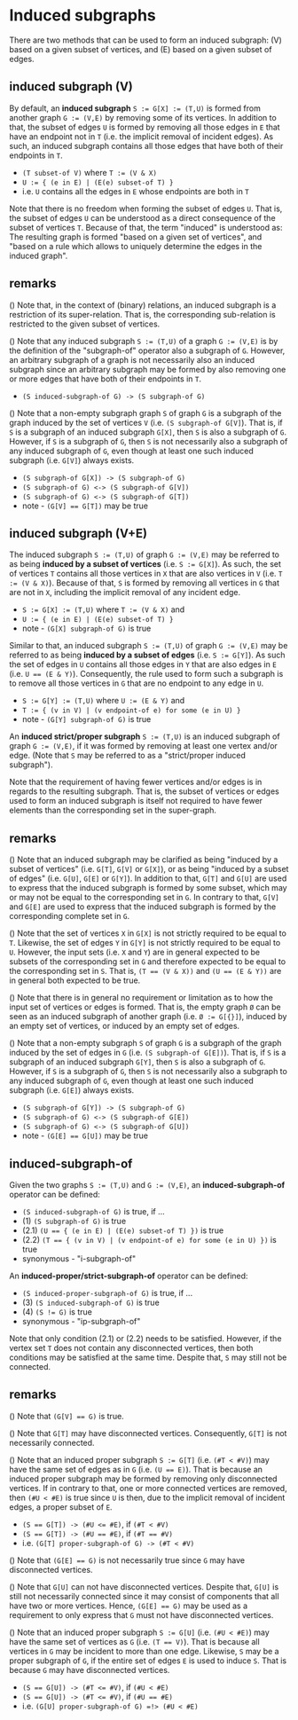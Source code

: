 
<!-- ======================================================================= -->
# Induced subgraphs

There are two methods that can be used to form an induced subgraph: (V) based
on a given subset of vertices, and (E) based on a given subset of edges.

<!-- ======================================================================= -->
## induced subgraph (V)

By default, an **induced subgraph** `S := G[X] := (T,U)` is formed from another
graph `G := (V,E)` by removing some of its vertices. In addition to that, the
subset of edges `U` is formed by removing all those edges in `E` that have an
endpoint not in `T` (i.e. the implicit removal of incident edges). As such, an
induced subgraph contains all those edges that have both of their endpoints in
`T`.

* `(T subset-of V)` where `T := (V & X)`
* `U := { (e in E) | (E(e) subset-of T) }`
* i.e. `U` contains all the edges in `E` whose endpoints are both in `T`

Note that there is no freedom when forming the subset of edges `U`. That is,
the subset of edges `U` can be understood as a direct consequence of the
subset of vertices `T`. Because of that, the term "induced" is understood as:
The resulting graph is formed "based on a given set of vertices", and "based
on a rule which allows to uniquely determine the edges in the induced graph".

<!-- ======================================================================= -->
## remarks

() Note that, in the context of (binary) relations, an induced subgraph is a
restriction of its super-relation. That is, the corresponding sub-relation
is restricted to the given subset of vertices.

() Note that any induced subgraph `S := (T,U)` of a graph `G := (V,E)` is by
the definition of the "subgraph-of" operator also a subgraph of `G`. However,
an arbitrary subgraph of a graph is not necessarily also an induced subgraph
since an arbitrary subgraph may be formed by also removing one or more edges
that have both of their endpoints in `T`.

* `(S induced-subgraph-of G) -> (S subgraph-of G)`

() Note that a non-empty subgraph graph `S` of graph `G` is a subgraph of the
graph induced by the set of vertices `V` (i.e. `(S subgraph-of G[V]`). That is,
if `S` is a subgraph of an induced subgraph `G[X]`, then `S` is also a subgraph
of `G`. However, if `S` is a subgraph of `G`, then `S` is not necessarily also
a subgraph of any induced subgraph of `G`, even though at least one such
induced subgraph (i.e. `G[V]`) always exists.

* `(S subgraph-of G[X]) -> (S subgraph-of G)`
* `(S subgraph-of G) <-> (S subgraph-of G[V])`
* `(S subgraph-of G) <-> (S subgraph-of G[T])`
* note - `(G[V] == G[T])` may be true

<!-- ======================================================================= -->
## induced subgraph (V+E)

The induced subgraph `S := (T,U)` of graph `G := (V,E)` may be referred to as
being **induced by a subset of vertices** (i.e. `S := G[X]`). As such, the set
of vertices `T` contains all those vertices in `X` that are also vertices in `V`
(i.e. `T := (V & X)`). Because of that, `S` is formed by removing all vertices
in `G` that are not in `X`, including the implicit removal of any incident edge.

* `S := G[X] := (T,U)` where `T := (V & X)` and
* `U := { (e in E) | (E(e) subset-of T) }`
* note - `(G[X] subgraph-of G)` is true

Similar to that, an induced subgraph `S := (T,U)` of graph `G := (V,E)` may
be referred to as being **induced by a subset of edges** (i.e. `S := G[Y]`).
As such the set of edges in `U` contains all those edges in `Y` that are also
edges in `E` (i.e. `U == (E & Y)`). Consequently, the rule used to form such
a subgraph is to remove all those vertices in `G` that are no endpoint to any
edge in `U`.

* `S := G[Y] := (T,U)` where `U := (E & Y)` and
* `T := { (v in V) | (v endpoint-of e) for some (e in U) }`
* note - `(G[Y] subgraph-of G)` is true

An **induced strict/proper subgraph** `S := (T,U)` is an induced subgraph of
graph `G := (V,E)`, if it was formed by removing at least one vertex and/or
edge. (Note that `S` may be referred to as a "strict/proper induced subgraph").

Note that the requirement of having fewer vertices and/or edges is in regards
to the resulting subgraph. That is, the subset of vertices or edges used to
form an induced subgraph is itself not required to have fewer elements than
the corresponding set in the super-graph.

<!-- ======================================================================= -->
## remarks

() Note that an induced subgraph may be clarified as being "induced by a subset
of vertices" (i.e. `G[T]`, `G[V]` or `G[X]`), or as being "induced by a subset
of edges" (i.e. `G[U]`, `G[E]` or `G[Y]`). In addition to that, `G[T]` and
`G[U]` are used to express that the induced subgraph is formed by some subset,
which may or may not be equal to the corresponding set in `G`. In contrary to
that, `G[V]` and `G[E]` are used to express that the induced subgraph is formed
by the corresponding complete set in `G`.

() Note that the set of vertices `X` in `G[X]` is not strictly required to be
equal to `T`. Likewise, the set of edges `Y` in `G[Y]` is not strictly required
to be equal to `U`. However, the input sets (i.e. `X` and `Y`) are in general
expected to be subsets of the corresponding set in `G` and therefore expected
to be equal to the corresponding set in `S`. That is, `(T == (V & X))` and
`(U == (E & Y))` are in general both expected to be true.

() Note that there is in general no requirement or limitation as to how the
input set of vertices or edges is formed. That is, the empty graph `Ø` can be
seen as an induced subgraph of another graph (i.e. `Ø := G[{}]`), induced by
an empty set of vertices, or induced by an empty set of edges.

() Note that a non-empty subgraph `S` of graph `G` is a subgraph of the graph
induced by the set of edges in `G` (i.e. `(S subgraph-of G[E])`). That is, if
`S` is a subgraph of an induced subgraph `G[Y]`, then `S` is also a subgraph of
`G`. However, if `S` is a subgraph of `G`, then `S` is not necessarily also a
subgraph to any induced subgraph of `G`, even though at least one such induced
subgraph (i.e. `G[E]`) always exists.

* `(S subgraph-of G[Y]) -> (S subgraph-of G)`
* `(S subgraph-of G) <-> (S subgraph-of G[E])`
* `(S subgraph-of G) <-> (S subgraph-of G[U])`
* note - `(G[E] == G[U])` may be true

<!-- ======================================================================= -->
## induced-subgraph-of

Given the two graphs `S := (T,U)` and `G := (V,E)`,
an **induced-subgraph-of** operator can be defined:

* `(S induced-subgraph-of G)` is true, if ...
* (1) `(S subgraph-of G)` is true
* (2.1) `(U == { (e in E) | (E(e) subset-of T) })` is true
* (2.2) `(T == { (v in V) | (v endpoint-of e) for some (e in U) })` is true
* synonymous - "i-subgraph-of"

An **induced-proper/strict-subgraph-of** operator can be defined:

* `(S induced-proper-subgraph-of G)` is true, if ...
* (3) `(S induced-subgraph-of G)` is true
* (4) `(S != G)` is true
* synonymous - "ip-subgraph-of"

Note that only condition (2.1) or (2.2) needs to be satisfied. However, if the
vertex set `T` does not contain any disconnected vertices, then both conditions
may be satisfied at the same time. Despite that, `S` may still not be connected.

<!-- ======================================================================= -->
## remarks

() Note that `(G[V] == G)` is true.

() Note that `G[T]` may have disconnected vertices.
Consequently, `G[T]` is not necessarily connected.

() Note that an induced proper subgraph `S := G[T]` (i.e. `(#T < #V)`) may have
the same set of edges as in `G` (i.e. `(U == E)`). That is because an induced
proper subgraph may be formed by removing only disconnected vertices. If in
contrary to that, one or more connected vertices are removed, then `(#U < #E)`
is true since `U` is then, due to the implicit removal of incident edges, a
proper subset of `E`.

* `(S == G[T]) -> (#U <= #E)`, if `(#T < #V)`
* `(S == G[T]) -> (#U == #E)`, if `(#T == #V)`
* i.e. `(G[T] proper-subgraph-of G) -> (#T < #V)`

() Note that `(G[E] == G)` is not necessarily true
since `G` may have disconnected vertices.

() Note that `G[U]` can not have disconnected vertices. Despite that, `G[U]`
is still not necessarily connected since it may consist of components that all
have two or more vertices. Hence, `(G[E] == G)` may be used as a requirement
to only express that `G` must not have disconnected vertices.

() Note that an induced proper subgraph `S := G[U]` (i.e. `(#U < #E)`) may have
the same set of vertices as `G` (i.e. `(T == V)`). That is because all vertices
in `G` may be incident to more than one edge. Likewise, `S` may be a proper
subgraph of `G`, if the entire set of edges `E` is used to induce `S`. That is
because `G` may have disconnected vertices.

* `(S == G[U]) -> (#T <= #V)`, if `(#U < #E)`
* `(S == G[U]) -> (#T <= #V)`, if `(#U == #E)`
* i.e. `(G[U] proper-subgraph-of G) =!> (#U < #E)`
